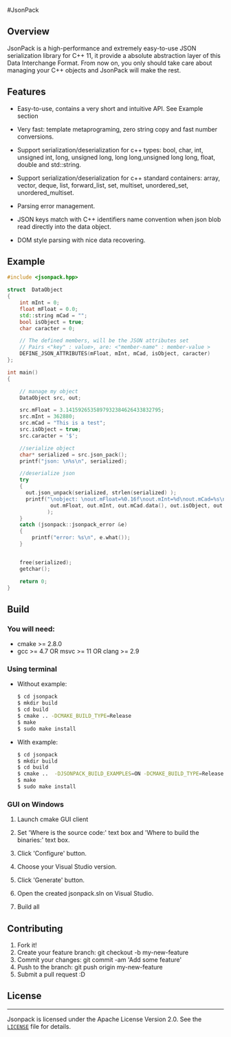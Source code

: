 #JsonPack

## Overview

JsonPack is a high-performance and extremely easy-to-use JSON serialization
library for C++ 11, it provide a absolute abstraction layer of this Data Interchange Format. From now on,
you only should take care about managing your C++ objects and JsonPack will make the rest.

## Features

* Easy-to-use, contains a very short and intuitive API. See Example section

* Very fast: template metaprograming, zero string copy and fast number conversions.

* Support serialization/deserialization for c++ types:
  bool, char, int, unsigned int, long, unsigned long,
  long long,unsigned long long, float, double and std::string.
  
* Support serialization/deserialization for c++ standard containers:
  array, vector, deque, list, forward_list, set, multiset, unordered_set, unordered_multiset.

* Parsing error management.

* JSON keys match with C++ identifiers name convention when json blob read directly
  into the data object.

* DOM style parsing with nice data recovering.

## Example

```cpp
#include <jsonpack.hpp>

struct  DataObject
{
    int mInt = 0;
    float mFloat = 0.0;
    std::string mCad = "";
    bool isObject = true;
    char caracter = 0;

    // The defined members, will be the JSON attributes set
    // Pairs <"key" : value>, are: <"member-name" : member-value >
    DEFINE_JSON_ATTRIBUTES(mFloat, mInt, mCad, isObject, caracter)
};

int main()
{

    // manage my object
    DataObject src, out;

    src.mFloat = 3.1415926535897932384626433832795;
    src.mInt = 362880;
    src.mCad = "This is a test";
    src.isObject = true;
    src.caracter = '$';

    //serialize object
    char* serialized = src.json_pack();
    printf("json: \n%s\n", serialized);

    //deserialize json
    try
    {
      out.json_unpack(serialized, strlen(serialized) );
      printf("\nobject: \nout.mFloat=%0.16f\nout.mInt=%d\nout.mCad=%s\nout.isObject=%d\nout.caracter=%c\n",
              out.mFloat, out.mInt, out.mCad.data(), out.isObject, out.caracter
             );
    }
    catch (jsonpack::jsonpack_error &e)
    {
        printf("error: %s\n", e.what());
    }


    free(serialized);
    getchar();

    return 0;
}
```

## Build

### You will need:

- cmake >= 2.8.0
- gcc >= 4.7 OR msvc >= 11 OR clang >= 2.9

### Using terminal

* Without example:

  ```bash
  $ cd jsonpack
  $ mkdir build
  $ cd build
  $ cmake .. -DCMAKE_BUILD_TYPE=Release
  $ make
  $ sudo make install
  ```

* With example:

  ```bash
  $ cd jsonpack
  $ mkdir build
  $ cd build
  $ cmake ..  -DJSONPACK_BUILD_EXAMPLES=ON -DCMAKE_BUILD_TYPE=Release
  $ make
  $ sudo make install
  ```


### GUI on Windows

1. Launch cmake GUI client

2. Set 'Where is the source code:' text box and 'Where to build the binaries:' text box.

3. Click 'Configure' button.

4. Choose your Visual Studio version.

5. Click 'Generate' button.

6. Open the created jsonpack.sln on Visual Studio.

7. Build all

## Contributing

1. Fork it!
2. Create your feature branch: git checkout -b my-new-feature
3. Commit your changes: git commit -am 'Add some feature'
4. Push to the branch: git push origin my-new-feature
5. Submit a pull request :D

## License
----------

Jsonpack is licensed under the Apache License Version 2.0. See
the [`LICENSE`](./LICENSE) file for details.
